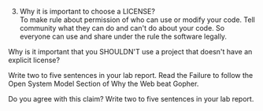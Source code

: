 3. Why it is important to choose a LICENSE?<br />
To make rule about permission of who can use or modify your code. Tell community what they can do and can't do about your code. So everyone can use and share under the rule the software legally.


Why is it important that you SHOULDN'T use a project that doesn't have an explicit license?

Write two to five sentences in your lab report.
Read the Failure to follow the Open System Model Section of Why the Web beat Gopher.

Do you agree with this claim? Write two to five sentences in your lab report.
